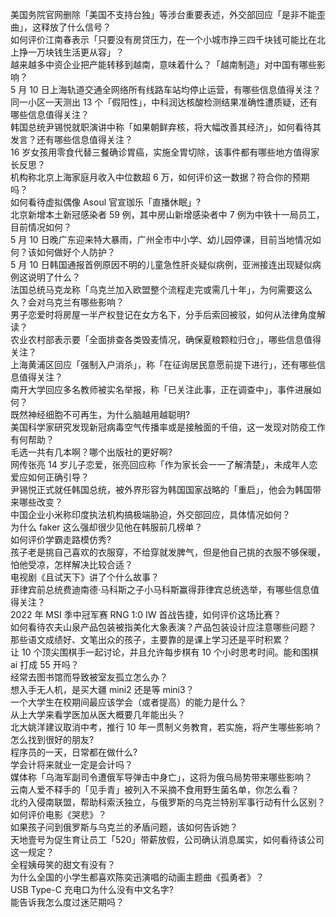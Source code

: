 美国务院官网删除「美国不支持台独」等涉台重要表述，外交部回应「是非不能歪曲」，这释放了什么信号？  
如何评价江南春表示「只要没有房贷压力，在一个小城市挣三四千块钱可能比在北上挣一万块钱生活更从容」？  
越来越多中资企业把产能转移到越南，意味着什么？「越南制造」对中国有哪些影响？  
5 月 10 日上海轨道交通全网络所有线路车站均停止运营，有哪些信息值得关注？  
同一小区一天测出 13 个「假阳性」，中科润达核酸检测结果准确性遭质疑，还有哪些信息值得关注？  
韩国总统尹锡悦就职演讲中称「如果朝鲜弃核，将大幅改善其经济」，如何看待其发言？还有哪些信息值得关注？  
16 岁女孩用零食代替三餐确诊胃癌，实施全胃切除，该事件都有哪些地方值得家长反思？  
机构称北京上海家庭月收入中位数超 6 万，如何评价这一数据？符合你的预期吗？  
如何看待虚拟偶像 Asoul 官宣珈乐「直播休眠」?  
北京新增本土新冠感染者 59 例，其中房山新增感染者中 7 例为中铁十一局员工，目前情况如何？  
5 月 10 日晚广东迎来特大暴雨，广州全市中小学、幼儿园停课，目前当地情况如何？该如何做好个人防护？  
5 月 10 日韩国通报首例原因不明的儿童急性肝炎疑似病例，亚洲接连出现疑似病例这说明了什么？  
法国总统马克龙称「乌克兰加入欧盟整个流程走完或需几十年」，为何需要这么久？会对乌克兰有哪些影响？  
男子恋爱时将房屋一半产权登记在女方名下，分手后索回被驳，如何从法律角度解读？  
农业农村部表示要「全面排查各类毁麦情况，确保夏粮颗粒归仓」，哪些信息值得关注？  
上海黄浦区回应「强制入户消杀」，称「在征询居民意愿前提下进行」，还有哪些信息值得关注？  
南开大学回应多名教师被实名举报，称「已关注此事，正在调查中」，事件进展如何？  
既然神经细胞不可再生，为什么脑越用越聪明?  
美国科学家研究发现新冠病毒空气传播率或是接触面的千倍，这一发现对防疫工作有何帮助？  
毛选一共有几本啊？哪个出版社的更好啊?  
网传张亮 14 岁儿子恋爱，张亮回应称「作为家长会一一了解清楚」，未成年人恋爱应如何正确引导？  
尹锡悦正式就任韩国总统，被外界形容为韩国国家战略的「重启」，他会为韩国带来哪些改变？  
中国企业小米称印度执法机构搞极端胁迫，外交部回应，具体情况如何？  
为什么 faker 这么强却很少见他在韩服前几榜单？  
如何评价学霸走路模仿秀?  
孩子老是挑自己喜欢的衣服穿，不给穿就发脾气，但是他自己挑的衣服不够保暖，怕他受凉，怎样解决比较合适？  
电视剧《且试天下》讲了个什么故事？  
菲律宾前总统费迪南德·马科斯之子小马科斯赢得菲律宾总统选举，有哪些信息值得关注？  
2022 年 MSI 季中冠军赛 RNG 1:0 IW 首战告捷，如何评价这场比赛？  
如何看待农夫山泉产品包装被指美化大象表演？产品包装设计应注意哪些问题？  
那些语文成绩好、文笔出众的孩子，主要靠的是课上学习还是平时积累？  
让 10 个顶尖围棋手一起讨论，并且允许每步棋有 10 个小时思考时间。能和围棋 ai 打成 55 开吗？  
经常去图书馆而导致被室友孤立怎么办？  
想入手无人机，是买大疆 mini2 还是等 mini3？  
一个大学生在校期间最应该学会（或者提高）的能力是什么？  
从上大学来看学医加从医大概要几年能出头？  
北大姚洋建议取消中考，推行 10 年一贯制义务教育，若实施，将产生哪些影响？  
怎么找到很好的朋友?  
程序员的一天，日常都在做什么?  
学会计将来就业一定是会计吗？  
媒体称「乌海军副司令遭俄军导弹击中身亡」，这将为俄乌局势带来哪些影响？  
云南人爱不释手的「见手青」被列入不采摘不食用野生菌名单，你怎么看？  
北约入侵南联盟，帮助科索沃独立，与俄罗斯的乌克兰特别军事行动有什么区别？  
如何评价电影《哭悲》？  
如果孩子问到俄罗斯与乌克兰的矛盾问题，该如何告诉她？  
天地壹号为促生育让员工「520」带薪放假，公司确认消息属实，如何看待该公司这一规定？  
全程姨母笑的甜文有没有？  
为什么全国的小学生都喜欢陈奕迅演唱的动画主题曲《孤勇者》？  
USB Type-C 充电口为什么没有中文名字?  
能告诉我怎么度过迷茫期吗？  
